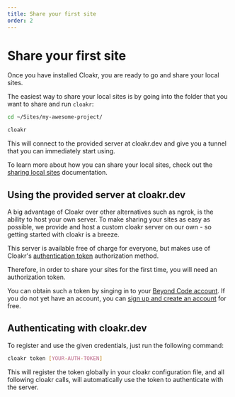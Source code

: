 ```yaml
---
title: Share your first site
order: 2
---
```


# Share your first site

Once you have installed Cloakr, you are ready to go and share your local sites.

The easiest way to share your local sites is by going into the folder that you want to share and run `cloakr`:

```bash
cd ~/Sites/my-awesome-project/

cloakr
```

This will connect to the provided server at cloakr.dev and give you a tunnel that you can immediately start using.

To learn more about how you can share your local sites, check out the [sharing local sites](/docs/cloakr/client/sharing) documentation.

## Using the provided server at cloakr.dev

A big advantage of Cloakr over other alternatives such as ngrok, is the ability to host your own server. To make sharing your sites as easy as possible, we provide and host a custom cloakr server on our own - so getting started with cloakr is a breeze.

This server is available free of charge for everyone, but makes use of Cloakr's [authentication token]() authorization method.

Therefore, in order to share your sites for the first time, you will need an authorization token.

You can obtain such a token by singing in to your [Beyond Code account](/login). If you do not yet have an account, you can [sign up and create an account](/register) for free.

## Authenticating with cloakr.dev

To register and use the given credentials, just run the following command:

```bash
cloakr token [YOUR-AUTH-TOKEN]
```

This will register the token globally in your cloakr configuration file, and all following cloakr calls, will automatically use the token to authenticate with the server.